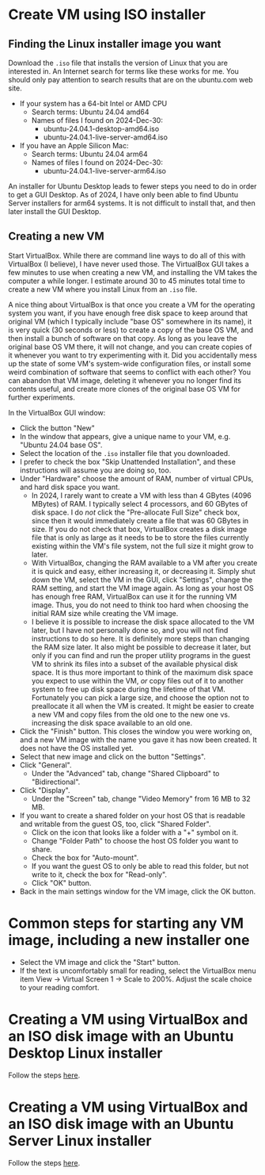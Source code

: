 <!--
SPDX-FileCopyrightText: 2024 Contributors to the P4 Project

SPDX-License-Identifier: Apache-2.0
-->

# Create VM using ISO installer

## Finding the Linux installer image you want

Download the `.iso` file that installs the version of Linux that you
are interested in.  An Internet search for terms like these works for
me.  You should only pay attention to search results that are on the
ubuntu.com web site.

+ If your system has a 64-bit Intel or AMD CPU
  + Search terms: Ubuntu 24.04 amd64
  + Names of files I found on 2024-Dec-30:
    + ubuntu-24.04.1-desktop-amd64.iso
    + ubuntu-24.04.1-live-server-amd64.iso
+ If you have an Apple Silicon Mac:
  + Search terms: Ubuntu 24.04 arm64
  + Names of files I found on 2024-Dec-30:
    + ubuntu-24.04.1-live-server-arm64.iso

An installer for Ubuntu Desktop leads to fewer steps you need to do in
order to get a GUI Desktop.  As of 2024, I have only been able to find
Ubuntu Server installers for arm64 systems.  It is not difficult to
install that, and then later install the GUI Desktop.


## Creating a new VM

Start VirtualBox.  While there are command line ways to do all of this
with VirtualBox (I believe), I have never used those.  The VirtualBox
GUI takes a few minutes to use when creating a new VM, and installing
the VM takes the computer a while longer.  I estimate around 30 to 45
minutes total time to create a new VM where you install Linux from an
`.iso` file.

A nice thing about VirtualBox is that once you create a VM for the
operating system you want, if you have enough free disk space to keep
around that original VM (which I typically include "base OS" somewhere
in its name), it is very quick (30 seconds or less) to create a copy
of the base OS VM, and then install a bunch of software on that copy.
As long as you leave the original base OS VM there, it will not
change, and you can create copies of it whenever you want to try
experimenting with it.  Did you accidentally mess up the state of some
VM's system-wide configuration files, or install some weird
combination of software that seems to conflict with each other?  You
can abandon that VM image, deleting it whenever you no longer find its
contents useful, and create more clones of the original base OS VM for
further experiments.

In the VirtualBox GUI window:

+ Click the button "New"
+ In the window that appears, give a unique name to your VM,
  e.g. "Ubuntu 24.04 base OS".
+ Select the location of the `.iso` installer file that you
  downloaded.
+ I prefer to check the box "Skip Unattended Installation", and these
  instructions will assume you are doing so, too.
+ Under "Hardware" choose the amount of RAM, number of virtual CPUs,
  and hard disk space you want.
  + In 2024, I rarely want to create a VM with less than 4 GBytes
    (4096 MBytes) of RAM.  I typically select 4 processors, and 60
    GBytes of disk space.  I do _not_ click the "Pre-allocate Full
    Size" check box, since then it would immediately create a file
    that was 60 GBytes in size.  If you do not check that box,
    VirtualBox creates a disk image file that is only as large as it
    needs to be to store the files currently existing within the VM's
    file system, not the full size it might grow to later.
  + With VirtualBox, changing the RAM available to a VM after you
    create it is quick and easy, either increasing it, or decreasing
    it.  Simply shut down the VM, select the VM in the GUI, click
    "Settings", change the RAM setting, and start the VM image again.
    As long as your host OS has enough free RAM, VirtualBox can use it
    for the running VM image.  Thus, you do not need to think too hard
    when choosing the initial RAM size while creating the VM image.
  + I believe it is possible to increase the disk space allocated to
    the VM later, but I have not personally done so, and you will not
    find instructions to do so here.  It is definitely more steps than
    changing the RAM size later.  It also might be possible to
    decrease it later, but only if you can find and run the proper
    utility programs in the guest VM to shrink its files into a subset
    of the available physical disk space.  It is thus more important
    to think of the maximum disk space you expect to use within the
    VM, _or_ copy files out of it to another system to free up disk
    space during the lifetime of that VM.  Fortunately you can pick a
    large size, and choose the option not to preallocate it all when
    the VM is created.  It might be easier to create a new VM and copy
    files from the old one to the new one vs. increasing the disk
    space available to an old one.
+ Click the "Finish" button.  This closes the window you were working
  on, and a new VM image with the name you gave it has now been
  created.  It does not have the OS installed yet.
+ Select that new image and click on the button "Settings".
+ Click "General".
  + Under the "Advanced" tab, change "Shared Clipboard" to
    "Bidirectional".
+ Click "Display".
  + Under the "Screen" tab, change "Video Memory" from 16 MB to 32 MB.
+ If you want to create a shared folder on your host OS that is
  readable and writable from the guest OS, too, click "Shared Folder".
  + Click on the icon that looks like a folder with a "+" symbol on it.
  + Change "Folder Path" to choose the host OS folder you want to share.
  + Check the box for "Auto-mount".
  + If you want the guest OS to only be able to read this folder, but
    not write to it, check the box for "Read-only".
  + Click "OK" button.
+ Back in the main settings window for the VM image, click the OK
  button.


# Common steps for starting any VM image, including a new installer one

+ Select the VM image and click the "Start" button.
+ If the text is uncomfortably small for reading, select the
  VirtualBox menu item View -> Virtual Screen 1 -> Scale to 200%.
  Adjust the scale choice to your reading comfort.


# Creating a VM using VirtualBox and an ISO disk image with an Ubuntu Desktop Linux installer

Follow the steps
[here](README-create-vm-using-iso-installer-for-ubuntu-desktop.md).


# Creating a VM using VirtualBox and an ISO disk image with an Ubuntu Server Linux installer

Follow the steps
[here](README-create-vm-using-iso-installer-for-ubuntu-server.md).
